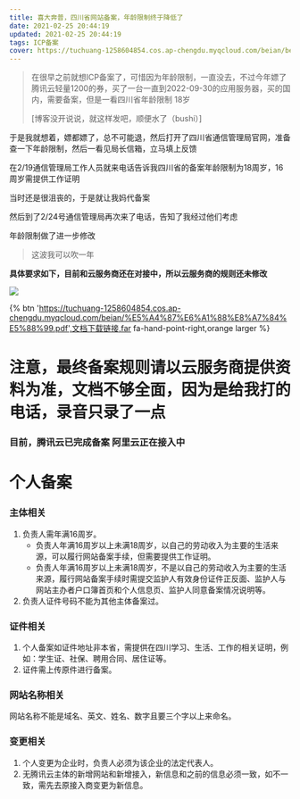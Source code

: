 ```yaml
---
title: 喜大奔普，四川省网站备案，年龄限制终于降低了
date: 2021-02-25 20:44:19
updated: 2021-02-25 20:44:19
tags: ICP备案
cover: https://tuchuang-1258604854.cos.ap-chengdu.myqcloud.com/beian/beian.png
---
```


> 在很早之前就想ICP备案了，可惜因为年龄限制，一直没去，不过今年嫖了腾讯云轻量1200的券，买了一台一直到2022-09-30的应用服务器，买的国内，需要备案，但是一看四川省年龄限制 18岁
>
> [博客没开说说，就这样发吧，顺便水了（bushi）]

  于是我就想着，嫖都嫖了，总不可能退，然后打开了四川省通信管理局官网，准备查一下年龄限制，然后一看见局长信箱，立马填上反馈

在2/19通信管理局工作人员就来电话告诉我四川省的备案年龄限制为18周岁，16周岁需提供工作证明

当时还是很沮丧的，于是就让我妈代备案

然后到了2/24号通信管理局再次来了电话，告知了我经过他们考虑

年龄限制做了进一步修改

> 这波我可以吹一年

**具体要求如下，目前和云服务商还在对接中，所以云服务商的规则还未修改**

![](https://tuchuang-1258604854.cos.ap-chengdu.myqcloud.com/beian/%E5%A4%87%E6%A1%88%E8%A7%84%E5%88%99.jpg)

{% btn 'https://tuchuang-1258604854.cos.ap-chengdu.myqcloud.com/beian/%E5%A4%87%E6%A1%88%E8%A7%84%E5%88%99.pdf',文档下载链接,far fa-hand-point-right,orange larger %}

# 注意，最终备案规则请以云服务商提供资料为准，文档不够全面，因为是给我打的电话，录音只录了一点
### 目前，腾讯云已完成备案 阿里云正在接入中



# 个人备案

### 主体相关

1. 负责人需年满16周岁。
   - 负责人年满16周岁以上未满18周岁，以自己的劳动收入为主要的生活来源，可以履行网站备案手续，但需要提供工作证明。
   - 负责人年满16周岁以上未满18周岁，不是以自己的劳动收入为主要的生活来源，履行网站备案手续时需提交监护人有效身份证件正反面、监护人与网站主办者户口簿首页和个人信息页、监护人同意备案情况说明等。
2. 负责人证件号码不能为其他主体备案过。

### 证件相关

1. 个人备案如证件地址非本省，需提供在四川学习、生活、工作的相关证明，例如：学生证、社保、聘用合同、居住证等。
2. 证件需上传原件进行备案。

### 网站名称相关

网站名称不能是域名、英文、姓名、数字且要三个字以上来命名。

### 变更相关

1. 个人变更为企业时，负责人必须为该企业的法定代表人。
2. 无腾讯云主体的新增网站和新增接入，新信息和之前的信息必须一致，如不一致，需先去原接入商变更为新信息。